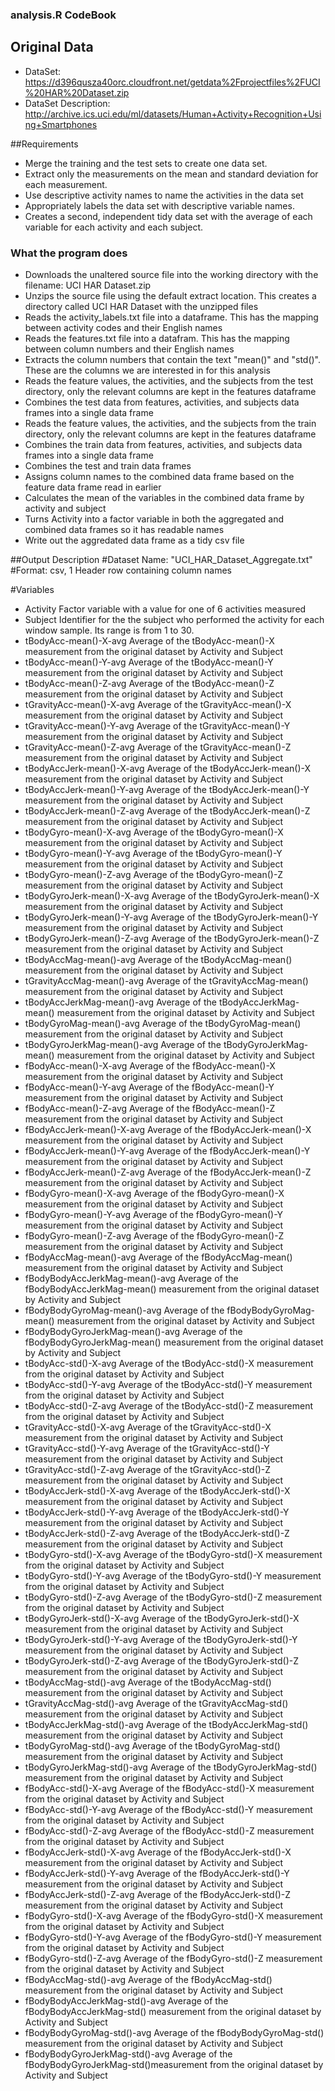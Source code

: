 ### analysis.R CodeBook

## Original Data
* DataSet: https://d396qusza40orc.cloudfront.net/getdata%2Fprojectfiles%2FUCI%20HAR%20Dataset.zip 
* DataSet Description: http://archive.ics.uci.edu/ml/datasets/Human+Activity+Recognition+Using+Smartphones

##Requirements
* Merge the training and the test sets to create one data set.
* Extract only the measurements on the mean and standard deviation for each measurement. 
* Use descriptive activity names to name the activities in the data set
* Appropriately labels the data set with descriptive variable names. 
* Creates a second, independent tidy data set with the average of each variable for each activity and each subject. 

### What the program does
* Downloads the unaltered source file into the working directory with the filename: UCI HAR Dataset.zip
* Unzips the source file using the default extract location. This creates a directory called UCI HAR Dataset with the unzipped files
* Reads the activity_labels.txt file into a dataframe. This has the mapping between activity codes and their English names
* Reads the features.txt file into a datafram. This has the mapping between column numbers and their English names
* Extracts the column numbers that contain the text "mean()" and "std()". These are the columns we are interested in for this analysis
* Reads the feature values, the activities, and the subjects from the test directory, only the relevant columns are kept in the features dataframe
* Combines the test data from features, activities, and subjects data frames into a single data frame
* Reads the feature values, the activities, and the subjects from the train directory, only the relevant columns are kept in the features dataframe
* Combines the train data from features, activities, and subjects data frames into a single data frame
* Combines the test and train data frames
* Assigns column names to the combined data frame based on the feature data frame read in earlier
* Calculates the mean of the variables in the combined data frame by activity and subject
* Turns Activity into a factor variable in both the aggregated and combined data frames so it has readable names
* Write out the aggredated data frame as a tidy csv file


##Output Description
#Dataset Name: "UCI_HAR_Dataset_Aggregate.txt"
#Format: csv, 1 Header row containing column names

#Variables
* Activity							Factor variable with a value for one of 6 activities measured
* Subject								Identifier for the the subject who performed the activity for each window sample. Its range is from 1 to 30. 
* tBodyAcc-mean()-X-avg            	Average of the tBodyAcc-mean()-X measurement from the original dataset by Activity and Subject				
* tBodyAcc-mean()-Y-avg            	Average of the tBodyAcc-mean()-Y measurement from the original dataset by Activity and Subject				
* tBodyAcc-mean()-Z-avg            	Average of the tBodyAcc-mean()-Z measurement from the original dataset by Activity and Subject				
* tGravityAcc-mean()-X-avg         	Average of the tGravityAcc-mean()-X measurement from the original dataset by Activity and Subject			
* tGravityAcc-mean()-Y-avg         	Average of the tGravityAcc-mean()-Y	measurement from the original dataset by Activity and Subject
* tGravityAcc-mean()-Z-avg         	Average of the tGravityAcc-mean()-Z	measurement from the original dataset by Activity and Subject		
* tBodyAccJerk-mean()-X-avg        	Average of the tBodyAccJerk-mean()-X measurement from the original dataset by Activity and Subject			
* tBodyAccJerk-mean()-Y-avg        	Average of the tBodyAccJerk-mean()-Y measurement from the original dataset by Activity and Subject			
* tBodyAccJerk-mean()-Z-avg        	Average of the tBodyAccJerk-mean()-Z measurement from the original dataset by Activity and Subject			
* tBodyGyro-mean()-X-avg           	Average of the tBodyGyro-mean()-X measurement from the original dataset by Activity and Subject				
* tBodyGyro-mean()-Y-avg           	Average of the tBodyGyro-mean()-Y measurement from the original dataset by Activity and Subject				
* tBodyGyro-mean()-Z-avg           	Average of the tBodyGyro-mean()-Z measurement from the original dataset by Activity and Subject				
* tBodyGyroJerk-mean()-X-avg       	Average of the tBodyGyroJerk-mean()-X measurement from the original dataset by Activity and Subject			
* tBodyGyroJerk-mean()-Y-avg       	Average of the tBodyGyroJerk-mean()-Y measurement from the original dataset by Activity and Subject			
* tBodyGyroJerk-mean()-Z-avg       	Average of the tBodyGyroJerk-mean()-Z measurement from the original dataset by Activity and Subject			
* tBodyAccMag-mean()-avg           	Average of the tBodyAccMag-mean() measurement from the original dataset by Activity and Subject				
* tGravityAccMag-mean()-avg        	Average of the tGravityAccMag-mean() measurement from the original dataset by Activity and Subject			
* tBodyAccJerkMag-mean()-avg       	Average of the tBodyAccJerkMag-mean() measurement from the original dataset by Activity and Subject			
* tBodyGyroMag-mean()-avg          	Average of the tBodyGyroMag-mean() measurement from the original dataset by Activity and Subject				
* tBodyGyroJerkMag-mean()-avg      	Average of the tBodyGyroJerkMag-mean() measurement from the original dataset by Activity and Subject			
* fBodyAcc-mean()-X-avg            	Average of the fBodyAcc-mean()-X measurement from the original dataset by Activity and Subject				
* fBodyAcc-mean()-Y-avg            	Average of the fBodyAcc-mean()-Y measurement from the original dataset by Activity and Subject				
* fBodyAcc-mean()-Z-avg            	Average of the fBodyAcc-mean()-Z measurement from the original dataset by Activity and Subject				
* fBodyAccJerk-mean()-X-avg        	Average of the fBodyAccJerk-mean()-X measurement from the original dataset by Activity and Subject			
* fBodyAccJerk-mean()-Y-avg        	Average of the fBodyAccJerk-mean()-Y measurement from the original dataset by Activity and Subject			
* fBodyAccJerk-mean()-Z-avg        	Average of the fBodyAccJerk-mean()-Z measurement from the original dataset by Activity and Subject			
* fBodyGyro-mean()-X-avg           	Average of the fBodyGyro-mean()-X measurement from the original dataset by Activity and Subject				
* fBodyGyro-mean()-Y-avg           	Average of the fBodyGyro-mean()-Y measurement from the original dataset by Activity and Subject				
* fBodyGyro-mean()-Z-avg           	Average of the fBodyGyro-mean()-Z measurement from the original dataset by Activity and Subject				
* fBodyAccMag-mean()-avg           	Average of the fBodyAccMag-mean() measurement from the original dataset by Activity and Subject				
* fBodyBodyAccJerkMag-mean()-avg   	Average of the fBodyBodyAccJerkMag-mean() measurement from the original dataset by Activity and Subject		
* fBodyBodyGyroMag-mean()-avg      	Average of the fBodyBodyGyroMag-mean() measurement from the original dataset by Activity and Subject			
* fBodyBodyGyroJerkMag-mean()-avg  	Average of the fBodyBodyGyroJerkMag-mean() measurement from the original dataset by Activity and Subject		
* tBodyAcc-std()-X-avg             	Average of the tBodyAcc-std()-X	measurement from the original dataset by Activity and Subject			
* tBodyAcc-std()-Y-avg             	Average of the tBodyAcc-std()-Y	measurement from the original dataset by Activity and Subject			
* tBodyAcc-std()-Z-avg             	Average of the tBodyAcc-std()-Z	measurement from the original dataset by Activity and Subject			
* tGravityAcc-std()-X-avg          	Average of the tGravityAcc-std()-X measurement from the original dataset by Activity and Subject				
* tGravityAcc-std()-Y-avg          	Average of the tGravityAcc-std()-Y measurement from the original dataset by Activity and Subject				
* tGravityAcc-std()-Z-avg          	Average of the tGravityAcc-std()-Z measurement from the original dataset by Activity and Subject				
* tBodyAccJerk-std()-X-avg         	Average of the tBodyAccJerk-std()-X measurement from the original dataset by Activity and Subject
* tBodyAccJerk-std()-Y-avg         	Average of the tBodyAccJerk-std()-Y measurement from the original dataset by Activity and Subject
* tBodyAccJerk-std()-Z-avg         	Average of the tBodyAccJerk-std()-Z measurement from the original dataset by Activity and Subject
* tBodyGyro-std()-X-avg            	Average of the tBodyGyro-std()-X measurement from the original dataset by Activity and Subject
* tBodyGyro-std()-Y-avg            	Average of the tBodyGyro-std()-Y measurement from the original dataset by Activity and Subject
* tBodyGyro-std()-Z-avg            	Average of the tBodyGyro-std()-Z measurement from the original dataset by Activity and Subject
* tBodyGyroJerk-std()-X-avg        	Average of the tBodyGyroJerk-std()-X measurement from the original dataset by Activity and Subject
* tBodyGyroJerk-std()-Y-avg        	Average of the tBodyGyroJerk-std()-Y measurement from the original dataset by Activity and Subject
* tBodyGyroJerk-std()-Z-avg        	Average of the tBodyGyroJerk-std()-Z measurement from the original dataset by Activity and Subject
* tBodyAccMag-std()-avg            	Average of the tBodyAccMag-std() measurement from the original dataset by Activity and Subject
* tGravityAccMag-std()-avg         	Average of the tGravityAccMag-std() measurement from the original dataset by Activity and Subject
* tBodyAccJerkMag-std()-avg        	Average of the tBodyAccJerkMag-std() measurement from the original dataset by Activity and Subject
* tBodyGyroMag-std()-avg           	Average of the tBodyGyroMag-std() measurement from the original dataset by Activity and Subject
* tBodyGyroJerkMag-std()-avg       	Average of the tBodyGyroJerkMag-std() measurement from the original dataset by Activity and Subject
* fBodyAcc-std()-X-avg             	Average of the fBodyAcc-std()-X measurement from the original dataset by Activity and Subject
* fBodyAcc-std()-Y-avg             	Average of the fBodyAcc-std()-Y measurement from the original dataset by Activity and Subject
* fBodyAcc-std()-Z-avg             	Average of the fBodyAcc-std()-Z measurement from the original dataset by Activity and Subject
* fBodyAccJerk-std()-X-avg         	Average of the fBodyAccJerk-std()-X measurement from the original dataset by Activity and Subject
* fBodyAccJerk-std()-Y-avg         	Average of the fBodyAccJerk-std()-Y measurement from the original dataset by Activity and Subject
* fBodyAccJerk-std()-Z-avg         	Average of the fBodyAccJerk-std()-Z measurement from the original dataset by Activity and Subject
* fBodyGyro-std()-X-avg            	Average of the fBodyGyro-std()-X measurement from the original dataset by Activity and Subject
* fBodyGyro-std()-Y-avg            	Average of the fBodyGyro-std()-Y measurement from the original dataset by Activity and Subject
* fBodyGyro-std()-Z-avg            	Average of the fBodyGyro-std()-Z measurement from the original dataset by Activity and Subject
* fBodyAccMag-std()-avg            	Average of the fBodyAccMag-std() measurement from the original dataset by Activity and Subject
* fBodyBodyAccJerkMag-std()-avg    	Average of the fBodyBodyAccJerkMag-std() measurement from the original dataset by Activity and Subject
* fBodyBodyGyroMag-std()-avg       	Average of the fBodyBodyGyroMag-std() measurement from the original dataset by Activity and Subject
* fBodyBodyGyroJerkMag-std()-avg   	Average of the fBodyBodyGyroJerkMag-std()measurement from the original dataset by Activity and Subject
